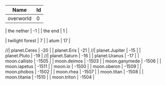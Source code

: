 | Name                    | Id    |
|-------------------------|-------|
| overworld               | 0     |

| the nether              | -1    |
| the end                 | 1     |

| twilight forest         | 7     |
| atum                    | 17    |

//| planet.Ceres            | -20   |
| planet.Eris             | -21   |
//| planet.Jupiter          | -15   |
| planet.Pluto            | -19   |
//| planet.Saturn           | -16   |
| planet.Uranus           | -17   |
| moon.callisto           | -1505 |
| moon.deimos             | -1503 |
| moon.ganymede           | -1506 |
| moon.iapetus            | -1511 |
| moon.io                 | -1500 |
| moon.oberon             | -1509 |
| moon.phobos             | -1502 |
| moon.rhea               | -1507 |
| moon.titan              | -1508 |
| moon.titania            | -1510 |
| moon.triton             | -1504 |
